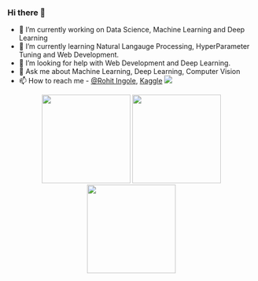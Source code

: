 ### Hi there 👋

- 🔭 I’m currently working on Data Science, Machine Learning and Deep Learning
- 🌱 I’m currently learning Natural Langauge Processing, HyperParameter Tuning and Web Development.
- 🤔 I’m looking for help with Web Development and Deep Learning.
- 💬 Ask me about Machine Learning, Deep Learning, Computer Vision
- 📫 How to reach me  - [@Rohit Ingole](https://www.linkedin.com/in/rohit-vilas-ingole/), [Kaggle](https://www.kaggle.com/datarohitingole)
![](https://activity-graph.herokuapp.com/graph?username=DataRohit&theme=react-dark&hide_border=true)

<p align="center">
  <img height="180em" src="https://github-readme-stats.vercel.app/api?username=DataRohit&amp;show_icons=true&amp;theme=algolia&amp;include_all_commits=true&amp;count_private=true" style="max-width:100%;">
  <img style="margin-left=20px;" height="180em" src="https://github-readme-stats.vercel.app/api/top-langs/?username=DataRohit&amp;theme=algolia" style="max-width:100%;">
  <br>
  <img height="180em" style="max-width:100%;" src="https://github-readme-streak-stats.herokuapp.com?user=DataRohit&theme=algolia">
</p>
